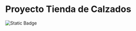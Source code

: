 # Proyecto Tienda de Calzados

![Static Badge](https://img.shields.io/badge/Status-In_Progress-blue)
